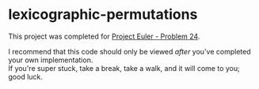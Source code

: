 # lexicographic-permutations 


This project was completed for [Project Euler - Problem 24](https://projecteuler.net/problem=24).

I recommend that this code should only be viewed _after_ you've completed your own implementation.  
If you're super stuck, take a break, take a walk, and it will come to you; good luck.
